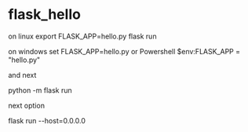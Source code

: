 # flask_hello
on linux
export FLASK_APP=hello.py
flask run

on windows
set FLASK_APP=hello.py
or Powershell 
$env:FLASK_APP = "hello.py"

and next 

python -m flask run


next option

flask run --host=0.0.0.0

